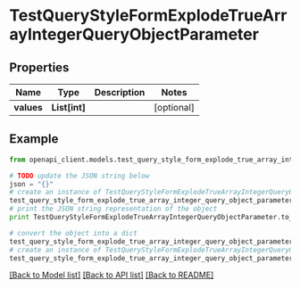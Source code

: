 # TestQueryStyleFormExplodeTrueArrayIntegerQueryObjectParameter


## Properties
Name | Type | Description | Notes
------------ | ------------- | ------------- | -------------
**values** | **List[int]** |  | [optional] 

## Example

```python
from openapi_client.models.test_query_style_form_explode_true_array_integer_query_object_parameter import TestQueryStyleFormExplodeTrueArrayIntegerQueryObjectParameter

# TODO update the JSON string below
json = "{}"
# create an instance of TestQueryStyleFormExplodeTrueArrayIntegerQueryObjectParameter from a JSON string
test_query_style_form_explode_true_array_integer_query_object_parameter_instance = TestQueryStyleFormExplodeTrueArrayIntegerQueryObjectParameter.from_json(json)
# print the JSON string representation of the object
print TestQueryStyleFormExplodeTrueArrayIntegerQueryObjectParameter.to_json()

# convert the object into a dict
test_query_style_form_explode_true_array_integer_query_object_parameter_dict = test_query_style_form_explode_true_array_integer_query_object_parameter_instance.to_dict()
# create an instance of TestQueryStyleFormExplodeTrueArrayIntegerQueryObjectParameter from a dict
test_query_style_form_explode_true_array_integer_query_object_parameter_form_dict = test_query_style_form_explode_true_array_integer_query_object_parameter.from_dict(test_query_style_form_explode_true_array_integer_query_object_parameter_dict)
```
[[Back to Model list]](../README.md#documentation-for-models) [[Back to API list]](../README.md#documentation-for-api-endpoints) [[Back to README]](../README.md)


